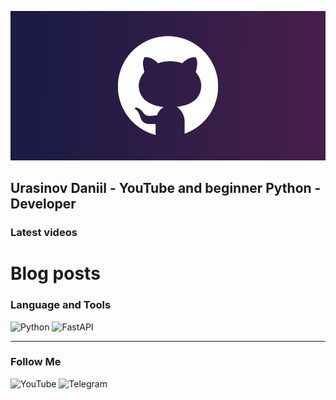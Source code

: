[![Header](https://github.com/urasinovjr/urasinovjr/blob/main/assets/2c07bf8d248660e02c50d753cabc091e.png)](https://www.youtube.com/@by_urasinov)

## Urasinov Daniil - YouTube and beginner Python - Developer

### Latest videos

# Blog posts
<!-- YOUTUBE:START -->

<!-- YOUTUBE:END -->

### Language and Tools
![Python](https://img.shields.io/badge/Python-blue?style=for-the-badge&logo=python&logoColor=white)
![FastAPI](https://img.shields.io/badge/fastapi-green?style=for-the-badge&logo=fastapi&logoColor=white)

---

### Follow Me
![YouTube](https://img.shields.io/badge/YouTube-red?style=for-the-badge&logo=youtube&logoColor=white&link=https%3A%2F%2Fwww.youtube.com%2F%40by_urasinov)
![Telegram](https://img.shields.io/badge/telegram-blue?style=for-the-badge&logo=telegram&logoColor=white&link=https%3A%2F%2Ft.me%2Fdanyaurasinov)
